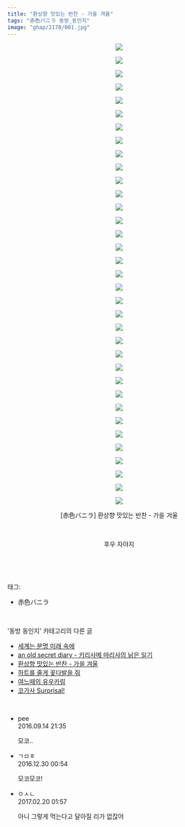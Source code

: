 ```yaml
---
title: "환상향 맛있는 반찬 - 가을 겨울"
tags: "赤色バニラ 동방_동인지"
image: "ghap/2170/001.jpg"
---
```

<div class="article">
<p style="text-align: center; clear: none; float: none;"><img src="{{ site.nasurl }}/ghap/2170/001.jpg"/></p>
<p style="text-align: center; clear: none; float: none;"><img src="{{ site.nasurl }}/ghap/2170/002.jpg"/></p>
<p style="text-align: center; clear: none; float: none;"><img src="{{ site.nasurl }}/ghap/2170/003.jpg"/></p>
<p style="text-align: center; clear: none; float: none;"><img src="{{ site.nasurl }}/ghap/2170/004.jpg"/></p>
<p style="text-align: center; clear: none; float: none;"><img src="{{ site.nasurl }}/ghap/2170/005.jpg"/></p>
<p style="text-align: center; clear: none; float: none;"><img src="{{ site.nasurl }}/ghap/2170/006.jpg"/></p>
<p style="text-align: center; clear: none; float: none;"><img src="{{ site.nasurl }}/ghap/2170/007.jpg"/></p>
<p style="text-align: center; clear: none; float: none;"><img src="{{ site.nasurl }}/ghap/2170/008.jpg"/></p>
<p style="text-align: center; clear: none; float: none;"><img src="{{ site.nasurl }}/ghap/2170/009.jpg"/></p>
<p style="text-align: center; clear: none; float: none;"><img src="{{ site.nasurl }}/ghap/2170/010.jpg"/></p>
<p style="text-align: center; clear: none; float: none;"><img src="{{ site.nasurl }}/ghap/2170/011.jpg"/></p>
<p style="text-align: center; clear: none; float: none;"><img src="{{ site.nasurl }}/ghap/2170/012.jpg"/></p>
<p style="text-align: center; clear: none; float: none;"><img src="{{ site.nasurl }}/ghap/2170/013.jpg"/></p>
<p style="text-align: center; clear: none; float: none;"><img src="{{ site.nasurl }}/ghap/2170/014.jpg"/></p>
<p style="text-align: center; clear: none; float: none;"><img src="{{ site.nasurl }}/ghap/2170/015.jpg"/></p>
<p style="text-align: center; clear: none; float: none;"><img src="{{ site.nasurl }}/ghap/2170/016.jpg"/></p>
<p style="text-align: center; clear: none; float: none;"><img src="{{ site.nasurl }}/ghap/2170/017.jpg"/></p>
<p style="text-align: center; clear: none; float: none;"><img src="{{ site.nasurl }}/ghap/2170/018.jpg"/></p>
<p style="text-align: center; clear: none; float: none;"><img src="{{ site.nasurl }}/ghap/2170/019.jpg"/></p>
<p style="text-align: center; clear: none; float: none;"><img src="{{ site.nasurl }}/ghap/2170/020.jpg"/></p>
<p style="text-align: center; clear: none; float: none;"><img src="{{ site.nasurl }}/ghap/2170/021.jpg"/></p>
<p style="text-align: center; clear: none; float: none;"><img src="{{ site.nasurl }}/ghap/2170/022.jpg"/></p>
<p style="text-align: center; clear: none; float: none;"><img src="{{ site.nasurl }}/ghap/2170/023.jpg"/></p>
<p style="text-align: center; clear: none; float: none;"><img src="{{ site.nasurl }}/ghap/2170/024.jpg"/></p>
<p style="text-align: center; clear: none; float: none;"><img src="{{ site.nasurl }}/ghap/2170/025.jpg"/></p>
<p style="text-align: center; clear: none; float: none;"><img src="{{ site.nasurl }}/ghap/2170/026.jpg"/></p>
<p style="text-align: center; clear: none; float: none;"><img src="{{ site.nasurl }}/ghap/2170/027.jpg"/></p>
<p style="text-align: center; clear: none; float: none;"><img src="{{ site.nasurl }}/ghap/2170/028.jpg"/></p>
<p style="text-align: center; clear: none; float: none;"><img src="{{ site.nasurl }}/ghap/2170/029.jpg"/></p>
<p style="text-align: center; clear: none; float: none;"><img src="{{ site.nasurl }}/ghap/2170/030.jpg"/></p>
<p style="text-align: center; clear: none; float: none;"><img src="{{ site.nasurl }}/ghap/2170/031.jpg"/></p>
<p style="text-align: center; clear: none; float: none;"><img src="{{ site.nasurl }}/ghap/2170/032.jpg"/></p>
<p style="text-align: center; clear: none; float: none;"><img src="{{ site.nasurl }}/ghap/2170/033.jpg"/></p>
<p style="text-align: center; clear: none; float: none;"><img src="{{ site.nasurl }}/ghap/2170/034.jpg"/></p>
<p style="text-align: center; clear: none; float: none;"><img src="{{ site.nasurl }}/ghap/2170/035.jpg"/></p>
<p style="text-align: center; clear: none; float: none;">[赤色バニラ] 환상향 맛있는 반찬 - 가을 겨울</p>
<p style="text-align: center; clear: none; float: none;"><br/></p>
<p style="text-align: center; clear: none; float: none;">후우 자야지</p>
<p><br/></p>
</div><br/>
<div class="tagTrail">
<p>태그: </p>
<ul>
<li>赤色バニラ</li>
</ul>
</div><br/>
<div class="another">
<p>'동방 동인지' 카테고리의 다른 글</p>
<ul>
<li><a href="/2016-09-16-ghap_2173">세계는 분명 미래 속에</a></li>
<li><a href="/2016-09-16-ghap_2172">an old secret diary - 키리사메 마리사의 낡은 일기</a></li>
<li><a href="/2016-09-14-ghap_2170">환상향 맛있는 반찬 - 가을 겨울</a></li>
<li><a href="/2016-09-14-ghap_2169">하트를 줄게 꽃다발을 줘</a></li>
<li><a href="/2016-09-14-ghap_2168">여느때의 유우카링</a></li>
<li><a href="/2016-09-14-ghap_2167">코가사 Surprisal!</a></li>
</ul>
</div><br/>
<div class="cb_module cb_fluid">
<div class="cb_wrt cb_profile">
<div class="comment">
<ul>
<li class="cb_thumb_off" id="comment14805774">
<div class="cb_comment_area">
<div class="cb_info_area">
<div class="cb_section">
<span class="cb_nick_name">pee</span>
</div>
<div class="cb_section">
<span class="cb_date">2016.09.14 21:35 </span>
</div>
</div>
<div class="cb_dsc_comment">
<p class="cb_dsc">
											모코..
										</p>
</div>
</div></li>
<li class="cb_thumb_off" id="comment14879683">
<div class="cb_comment_area">
<div class="cb_info_area">
<div class="cb_section">
<span class="cb_nick_name">ㄱㅁㅎ</span>
</div>
<div class="cb_section">
<span class="cb_date">2016.12.30 00:54 </span>
</div>
</div>
<div class="cb_dsc_comment">
<p class="cb_dsc">
											모코모코!
										</p>
</div>
</div></li>
<li class="cb_thumb_off" id="comment14919594">
<div class="cb_comment_area">
<div class="cb_info_area">
<div class="cb_section">
<span class="cb_nick_name">ㅇㅅㄴ</span>
</div>
<div class="cb_section">
<span class="cb_date">2017.02.20 01:57 </span>
</div>
</div>
<div class="cb_dsc_comment">
<p class="cb_dsc">
											아니 그렇게 먹는다고 달아질 리가 없잖어
										</p>
</div>
</div></li>
</ul>
</div>
</div><!-- commentList close -->
</div><br/>
